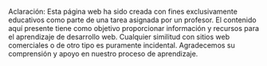 Aclaración: Esta página web ha sido creada con fines exclusivamente educativos como parte de una tarea asignada por un profesor. 
El contenido aquí presente tiene como objetivo proporcionar información y recursos para el aprendizaje de desarrollo web. 
Cualquier similitud con sitios web comerciales o de otro tipo es puramente incidental. Agradecemos su comprensión y apoyo 
en nuestro proceso de aprendizaje.
